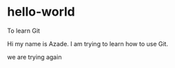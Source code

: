 # hello-world
To learn Git

Hi my name is Azade. I am trying to learn how to use Git.

we are trying again

